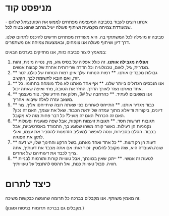﻿מניפסט קוד
==========

אנחנו רוצים לעבוד בסביבה המעצימה מפתחים לממש את הפוטנציאל שלהם - שמעודדת צמיחה מקצועית ושיתוף פעולה יעיל.מרחב שהוא בטוח לכל.

סביבה זו מועילה לכל המשתתף בה. היא מעודדת מפתחים חדשים להיכנס לתחום שלנו. דרך דיון ושיתוף פעולה אנו צומחים, ובאמצעות צמיחה אנו משתפרים.

במאמץ ליצור סביבה כזות, אנו מחזיקים בערכים הבאים:

1. **אפליה מגבילה אותנו.** זה כולל אפליה על בסיס גזע, מין, נטייה מינית, זהות מגדרית, גיל, לאום, טכנולוגיה וכל הדרה שרירותית אחרת של קבוצת אנשים.
2. ** גבולות מכבדים אותנו. ** רמות הנוחות שלך אינן רמות הנוחות של כולם. זכור זות, ואם הובא לתשומת לבך, הקשיב.
3. ** אנו הנכסים הגדולים ביותר שלנו. ** אף אחד מאתנו לא נולד מומחה בתחומו. כל אחד מאתנו נעזר לאורך הדרך. החזר את הטובה, מתי ואיפה שאתה יכול.
4. ** אנו משאבים לעתיד. ** כהרחבה של 3#, חלוק את הידע שלך. צור מעצמך משאב עזרה לאלה שיבואו אחריך.
5. ** כבוד מגדיר אותנו. ** התייחס לאחרים כפי שאתה רוצה שיתייחסו אליך. צור דיונים, ביקורות ודיאלוג מתוך עמדה של יראת הכבוד. שאל את עצמך, האם זה נכון? האם זה הכרחי? האם זה מועיל? כל דבר פחות מזה לא מקובל.
6. ** תגובות דורשות חסד. ** תגובות זועמות תקפות, אבל שפה פוגענית ופעולות נקמניות הן רעילות. כאשר קורה משהו שפוגע בך, התמודד באסרטיביות, אבל בכבוד. הסלם בסבירות, ונסה לאפשר למעליב הזדמנות להסביר את עצמו, ואולי לתקן את הסוגיה.
7. ** דעות הן רק דעות. ** כל אחד ואחד מאתנו, בשל הרקע והחינוך שלו, יש דעה שונה.העובדה היא, שזה מקובל לחלוטין. זכור זאת: אם אתה מכבד את דעותיך, אתה צריך לכבד את דעותיהם של אחרים.
8. ** לטעות זה אנושי. ** ייתכן שאין בכוונתך, אבל טעויות קורות ותורמות לבניית חוויה. סבול טעויות כנות, ואל תהסס להתנצל על טעויותיך.

כיצד לתרום
==========

זה מאמץ משותף. אנו מקבלים בברכה כל תרומה שהוגשה כבקשות משיכה.

(מקבלים גם בברכה תרומות בניסוח וסגנון.)
